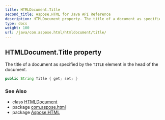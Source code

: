 ```yaml
---
title: HTMLDocument.Title
second_title: Aspose.HTML for Java API Reference
description: HTMLDocument property. The title of a document as specified by the TITLE element in the head of the document
type: docs
weight: 100
url: /java/com.aspose.html/htmldocument/title/
---
```

## HTMLDocument.Title property

The title of a document as specified by the `TITLE` element in the head of the document.

```java
public String Title { get; set; }
```

### See Also

* class [HTMLDocument](../)
* package [com.aspose.html](../../htmldocument/)
* package [Aspose.HTML](../../../)
